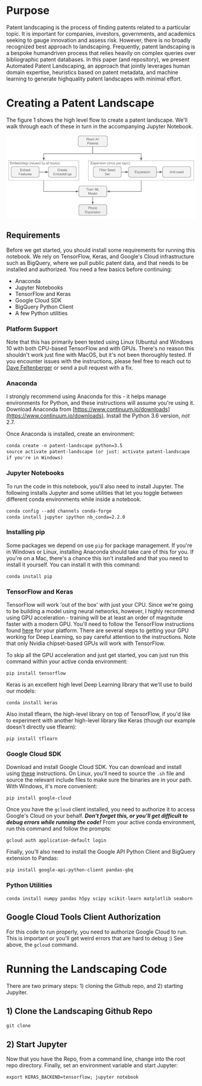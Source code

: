 # Purpose
Patent landscaping is the process of finding patents related to a particular topic. It is important for companies, investors, governments, and academics seeking to gauge innovation and assess risk. However, there is no broadly recognized best approach to landscaping. Frequently, patent landscaping is a bespoke humandriven process that relies heavily on complex queries over bibliographic patent databases. In this paper (and repository), we present Automated Patent Landscaping, an approach that jointly leverages human domain expertise, heuristics based on patent metadata, and machine learning to generate highquality patent landscapes with minimal effort.

# Creating a Patent Landscape

The figure 1 shows the high level flow to create a patent landscape. We'll walk through each of these in turn in the accompanying Jupyter Notebook.

![Fig 1. High Level Flow of Automated Patent Landscaping](figs/flow.png)

## Requirements
Before we get started, you should install some requirements for running this notebook. We rely on TensorFlow, Keras, and Google's Cloud infrastructure such as BigQuery, where we pull public patent data, and that needs to be installed and authorized. You need a few basics before continuing:
* Anaconda
* Jupyter Notebooks
* TensorFlow and Keras
* Google Cloud SDK
* BigQuery Python Client
* A few Python utilities

### Platform Support

Note that this has primarily been tested using Linux (Ubuntu) and Windows 10
with both CPU-based TensorFlow and with GPUs. There's no reason this shouldn't
work just fine with MacOS, but it's not been thoroughly tested. If you encounter
issues with the instructions, please feel free to reach out to
[Dave Feltenberger](https://github.com/seinberg) or send a pull request with a fix.

### Anaconda
I strongly recommend using Anaconda for this - it helps manage environments for Python, and these instructions will assume you're using it. Download Anaconda from [https://www.continuum.io/downloads](https://www.continuum.io/downloads). Install the Python 3.6 version, *not* 2.7.

Once Anaconda is installed, create an environment:
```
conda create -n patent-landscape python=3.5
source activate patent-landscape (or just: activate patent-landscape if you're in Windows)
```

### Jupyter Notebooks

To run the code in this notebook, you'll also need to install Jupyter. The following installs Jupyter and some utilities that let you toggle between different conda environments while inside a notebook.

```
conda config --add channels conda-forge
conda install jupyter ipython nb_conda=2.2.0
```

### Installing pip

Some packages we depend on use `pip` for package management. If you're in Windows or Linux, installing Anaconda should take care of this for you. If you're on a Mac, there's a chance this isn't installed and that you need to install it yourself. You can install it with this command:
```
conda install pip
```

### TensorFlow and Keras

TensorFlow will work 'out of the box' with just your CPU. Since we're going to be building a model using neural networks, however, I highly recommend using GPU acceleration - training will be at least an order of magnitude faster with a modern GPU. You'll need to follow the TensorFlow instructions found [here](https://www.tensorflow.org/install/) for your platform. There are several steps to getting your GPU working for Deep Learning, so pay careful attention to the instructions. Note that only Nvidia chipset-based GPUs will work with TensorFlow.

To skip all the GPU acceleration and just get started, you can just run this command within your active conda environment:
```
pip install tensorflow
```

Keras is an excellent high level Deep Learning library that we'll use to build our models:
```
conda install keras
```

Also install tflearn, the high-level library on top of TensorFlow, if you'd like to experiment with another high-level library like Keras (though our example doesn't directly use tflearn):
```
pip install tflearn
```

### Google Cloud SDK
Download and install Google Cloud SDK. You can download and install using [these](https://cloud.google.com/sdk/docs) instructions. On Linux, you'll need to source the `.sh` file and source the relevant include files to make sure the binaries are in your path. With Windows, it's more convenient:

```
pip install google-cloud
```

Once you have the `gcloud` client installed, you need to authorize it to access Google's Cloud on your behalf. ***Don't forget this, or you'll get difficult to debug errors while running the code!*** From your active conda environment, run this command and follow the prompts:
```
gcloud auth application-default login
```

Finally, you'll also need to install the Google API Python Client and BigQuery extension to Pandas:
```
pip install google-api-python-client pandas-gbq
```

### Python Utilities

```
conda install numpy pandas h5py scipy scikit-learn matplotlib seaborn
```

## Google Cloud Tools Client Authorization

For this code to run properly, you need to authorize Google Cloud to run. This is important or you'll get weird errors that are hard to debug :) See above, the `gcloud` command.

# Running the Landscaping Code

There are two primary steps: 1) cloning the Github repo, and 2) starting
Jupyiter.

## 1) Clone the Landscaping Github Repo

```
git clone 
```


## 2) Start Jupyter

Now that you have the Repo, from a command line, change into the root repo
directory. Finally, set an environment variable and start Jupyter:

```
export KERAS_BACKEND=tensorflow; jupyter notebook
```

